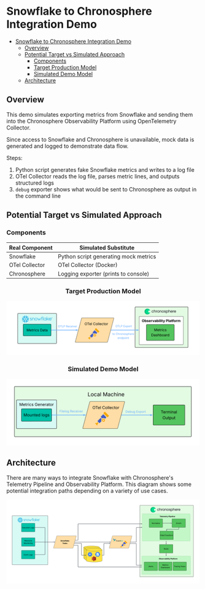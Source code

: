 # Snowflake to Chronosphere Integration Demo
- [Snowflake to Chronosphere Integration Demo](#snowflake-to-chronosphere-integration-demo)
  - [Overview](#overview)
  - [Potential Target vs Simulated Approach](#potential-target-vs-simulated-approach)
    - [Components](#components)
    - [Target Production Model](#target-production-model)
    - [Simulated Demo Model](#simulated-demo-model)
  - [Architecture](#architecture)


## Overview
This demo simulates exporting metrics from Snowflake and sending them into the Chronosphere Observability Platform using OpenTelemetry Collector.

Since access to Snowflake and Chronosphere is unavailable, mock data is generated and logged to demonstrate data flow.

Steps:
1. Python script generates fake Snowflake metrics and writes to a log file
2. OTel Collector reads the log file, parses metric lines, and outputs structured logs
3. `debug` exporter shows what would be sent to Chronosphere as output in the command line

## Potential Target vs Simulated Approach
### Components

| Real Component       | Simulated Substitute                         |
|----------------------|----------------------------------------------|
| Snowflake            | Python script generating mock metrics        |
| OTel Collector       | OTel Collector (Docker)                      |
| Chronosphere         | Logging exporter (prints to console)         |

### <center>Target Production Model
![integration](./diagrams/integration.png)

### <center>Simulated Demo Model
![integration](./diagrams/demo-integration.png)

## Architecture
There are many ways to integrate Snowflake with Chronosphere's Telemetry Pipeline and Observability Platform. This diagram shows some potential integration paths depending on a variety of use cases.

![arch](./diagrams/arch-diagram.png)
